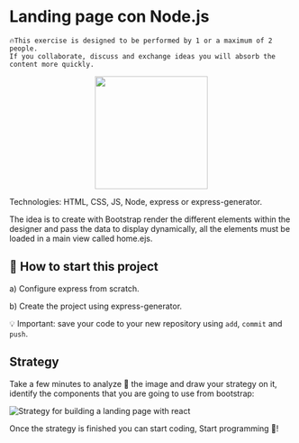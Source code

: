 <!-- hide -->
# Landing page con Node.js
<!-- endhide -->
```
🔥This exercise is designed to be performed by 1 or a maximum of 2 people.
If you collaborate, discuss and exchange ideas you will absorb the content more quickly.
```

<p align="center">
  <img height="200" src="https://github.com/breatheco-de/exercise-landing-page-with-react/blob/master/preview.gif?raw=true" />
</p>

Technologies: HTML, CSS, JS, Node, express or express-generator.

The idea is to create with Bootstrap render the different elements within the designer and pass the data to display dynamically, all the elements must be loaded in a main view called home.ejs.


## 🌱 How to start this project

a) Configure express from scratch.

b) Create the project using express-generator.

💡 Important: save your code to your new repository using `add`, `commit` and `push`.

## Strategy

Take a few minutes to analyze 🤯 the image and draw your strategy on it, identify the components that you are going to use from bootstrap:

![Strategy for building a landing page with react](https://github.com/breatheco-de/exercise-landing-page-with-react/blob/master/strategy.gif?raw=true)

Once the strategy is finished you can start coding,
Start programming 🎊!
